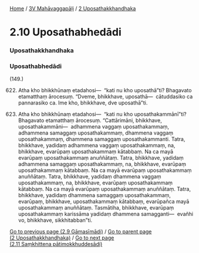 
[Home](/) / [3V Mahāvaggapāḷi](../../3V.md) / [2 Uposathakkhandhaka](../2.md)

# 2.10 Uposathabhedādi

### Uposathakkhandhaka

### Uposathabhedādi

(149.)

622. Atha kho bhikkhūnaṃ etadahosi—  “kati nu kho uposathā”ti? Bhagavato etamatthaṃ ārocesuṃ. “Dveme, bhikkhave, uposathā—  cātuddasiko ca pannarasiko ca. Ime kho, bhikkhave, dve uposathā”ti.

623. Atha kho bhikkhūnaṃ etadahosi—  “kati nu kho uposathakammānī”ti? Bhagavato etamatthaṃ ārocesuṃ. “Cattārimāni, bhikkhave, uposathakammāni—  adhammena vaggaṃ uposathakammaṃ, adhammena samaggaṃ uposathakammaṃ, dhammena vaggaṃ uposathakammaṃ, dhammena samaggaṃ uposathakammanti. Tatra, bhikkhave, yadidaṃ adhammena vaggaṃ uposathakammaṃ, na, bhikkhave, evarūpaṃ uposathakammaṃ kātabbaṃ. Na ca mayā evarūpaṃ uposathakammaṃ anuññātaṃ. Tatra, bhikkhave, yadidaṃ adhammena samaggaṃ uposathakammaṃ, na, bhikkhave, evarūpaṃ uposathakammaṃ kātabbaṃ. Na ca mayā evarūpaṃ uposathakammaṃ anuññātaṃ. Tatra, bhikkhave, yadidaṃ dhammena vaggaṃ uposathakammaṃ, na, bhikkhave, evarūpaṃ uposathakammaṃ kātabbaṃ. Na ca mayā evarūpaṃ uposathakammaṃ anuññātaṃ. Tatra, bhikkhave, yadidaṃ dhammena samaggaṃ uposathakammaṃ, evarūpaṃ, bhikkhave, uposathakammaṃ kātabbaṃ, evarūpañca mayā uposathakammaṃ anuññātaṃ. Tasmātiha, bhikkhave, evarūpaṃ uposathakammaṃ karissāma yadidaṃ dhammena samagganti—  evañhi vo, bhikkhave, sikkhitabban”ti.

[Go to previous page (2.9 Gāmasīmādi)](2.9.md) / [Go to parent page (2 Uposathakkhandhaka)](../2.md) / [Go to next page (2.11 Saṃkhittena pātimokkhuddesādi)](2.11.md)



